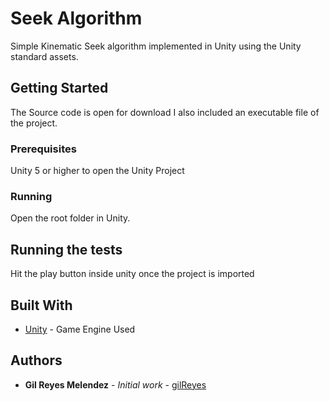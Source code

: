 # Seek Algorithm

Simple Kinematic Seek algorithm implemented in Unity using the Unity standard assets.

## Getting Started

The Source code is open for download I also included an executable file of the project.
### Prerequisites

Unity 5 or higher to open the Unity Project

### Running

Open the root folder in Unity.

## Running the tests

Hit the play button inside unity once the project is imported

## Built With

* [Unity](https://unity3d.com/) - Game Engine Used

## Authors

* **Gil Reyes Melendez** - *Initial work* - [gilReyes](https://github.com/gilReyes)

